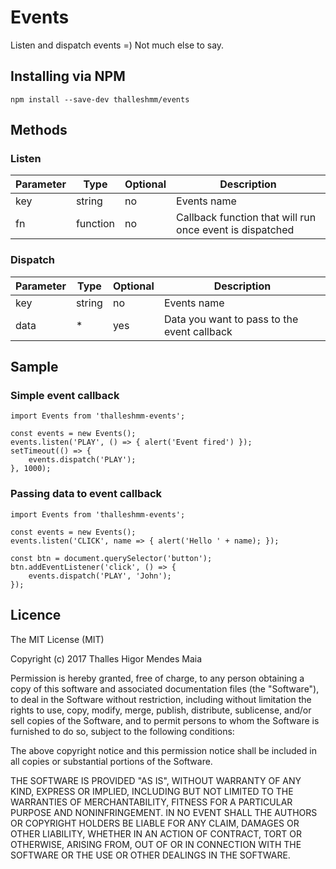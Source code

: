 # Events

Listen and dispatch events =) Not much else to say.

## Installing via NPM

```
npm install --save-dev thalleshmm/events
```

## Methods

### Listen
|Parameter|Type|Optional|Description|
|---|---|---|---|
|key|string|no|Events name|
|fn|function|no|Callback function that will run once event is dispatched|

### Dispatch
|Parameter|Type|Optional|Description|
|---|---|---|---|
|key|string|no|Events name|
|data|*|yes|Data you want to pass to the event callback|

## Sample

### Simple event callback

```JS
import Events from 'thalleshmm-events';

const events = new Events();
events.listen('PLAY', () => { alert('Event fired') });
setTimeout(() => {
    events.dispatch('PLAY');
}, 1000);
```

### Passing data to event callback

```JS
import Events from 'thalleshmm-events';

const events = new Events();
events.listen('CLICK', name => { alert('Hello ' + name); });

const btn = document.querySelector('button');
btn.addEventListener('click', () => {
    events.dispatch('PLAY', 'John');
});
```

## Licence

The MIT License (MIT)

Copyright (c) 2017 Thalles Higor Mendes Maia

Permission is hereby granted, free of charge, to any person obtaining a copy of
this software and associated documentation files (the "Software"), to deal in
the Software without restriction, including without limitation the rights to
use, copy, modify, merge, publish, distribute, sublicense, and/or sell copies of
the Software, and to permit persons to whom the Software is furnished to do so,
subject to the following conditions:

The above copyright notice and this permission notice shall be included in all
copies or substantial portions of the Software.

THE SOFTWARE IS PROVIDED "AS IS", WITHOUT WARRANTY OF ANY KIND, EXPRESS OR
IMPLIED, INCLUDING BUT NOT LIMITED TO THE WARRANTIES OF MERCHANTABILITY, FITNESS
FOR A PARTICULAR PURPOSE AND NONINFRINGEMENT. IN NO EVENT SHALL THE AUTHORS OR
COPYRIGHT HOLDERS BE LIABLE FOR ANY CLAIM, DAMAGES OR OTHER LIABILITY, WHETHER
IN AN ACTION OF CONTRACT, TORT OR OTHERWISE, ARISING FROM, OUT OF OR IN
CONNECTION WITH THE SOFTWARE OR THE USE OR OTHER DEALINGS IN THE SOFTWARE.
